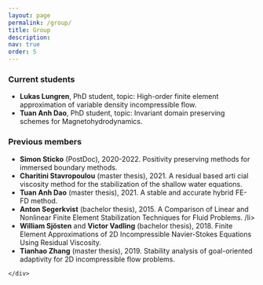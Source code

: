 ```yaml
---
layout: page
permalink: /group/
title: Group
description: 
nav: true
order: 5
---
```


<article>
  <div class="row">
    <div class="col">
      <h3> Current students </h3>
	    <ul>
	    	<li>
		<b>Lukas Lungren</b>, PhD student, topic: High-order finite element approximation of variable density incompressible flow.
	    	</li>
	    	<li>
		<b>Tuan Anh Dao</b>, PhD student, topic: Invariant domain preserving schemes for Magnetohydrodynamics.
	    	</li>
	</ul>
    </div>
  </div>

  <div class="row">
   <div class="col">
      <h3> Previous members </h3>
	<ul>
    	<li>
    	    <b>Simon Sticko</b> (PostDoc), 2020-2022. Positivity preserving methods for immersed boundary methods.
    	</li>
    	<li>
		<b>Charitini Stavropoulou</b> (master thesis), 2021. A residual based arti cial viscosity method for the stabilization of the shallow water equations.	    		    
	</li>
    	<li>
		<b>Tuan Anh Dao</b> (master thesis), 2021. A stable and accurate hybrid FE-FD method.
	</li>
    	<li>
		<b>Anton Segerkvist</b> (bachelor thesis), 2015. A Comparison of Linear and Nonlinear Finite Element Stabilization Techniques for Fluid Problems.
	/li>
	<li>
		<b>William Sjösten</b> and <b>Victor Vadling</b> (bachelor thesis), 2018. Finite Element Approximations of 2D Incompressible Navier-Stokes Equations Using Residual Viscosity.
	</li>
    	<li>
		<b>Tianhao Zhang</b> (master thesis), 2019. Stability analysis of goal-oriented adaptivity for 2D incompressible flow problems.
	</li>
	</ul>

    </div>
  </div>


</article>

